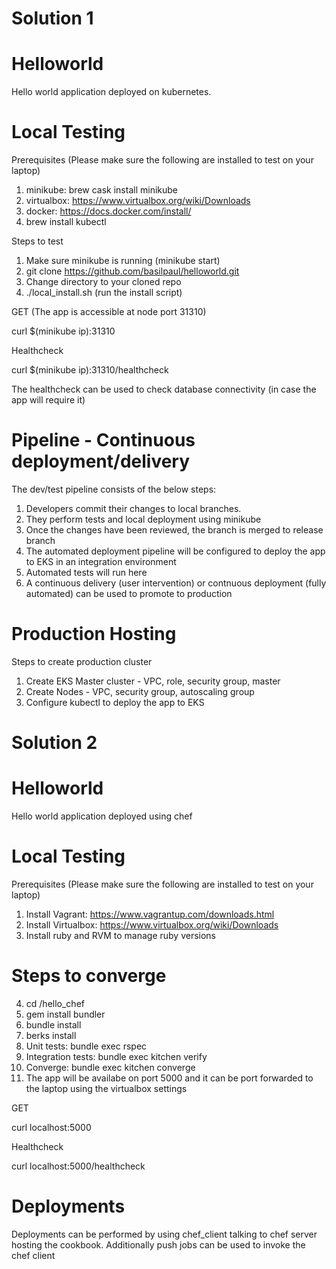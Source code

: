 # Solution 1


# Helloworld
Hello world application deployed on kubernetes. 

# Local Testing
Prerequisites (Please make sure the following are installed to test on your laptop)

1. minikube: brew cask install minikube
2. virtualbox: https://www.virtualbox.org/wiki/Downloads
3. docker: https://docs.docker.com/install/
4. brew install kubectl

Steps to test

1. Make sure minikube is running (minikube start)
2. git clone https://github.com/basilpaul/helloworld.git
3. Change directory to your cloned repo
4. ./local_install.sh (run the install script)

GET (The app is accessible at node port 31310)

curl $(minikube ip):31310

Healthcheck

curl $(minikube ip):31310/healthcheck

The healthcheck can be used to check database connectivity (in case the app will require it)

# Pipeline - Continuous deployment/delivery
The dev/test pipeline consists of the below steps:

1. Developers commit their changes to local branches.
2. They perform tests and local deployment using minikube
3. Once the changes have been reviewed, the branch is merged to release branch
4. The automated deployment pipeline will be configured to deploy the app to EKS in an integration environment
5. Automated tests will run here
6. A continuous delivery (user intervention) or contnuous deployment (fully automated) can be used to promote to production


# Production Hosting
Steps to create production cluster

1. Create EKS Master cluster - VPC, role, security group, master
2. Create Nodes - VPC, security group, autoscaling group
3. Configure kubectl to deploy the app to EKS


# Solution 2

# Helloworld
Hello world application deployed using chef

# Local Testing
Prerequisites (Please make sure the following are installed to test on your laptop)

1. Install Vagrant: https://www.vagrantup.com/downloads.html
2. Install Virtualbox:  https://www.virtualbox.org/wiki/Downloads
3. Install ruby and RVM to manage ruby versions

# Steps to converge
4. cd /hello_chef
5. gem install bundler
6. bundle install
7. berks install
8. Unit tests: bundle exec rspec
9. Integration tests: bundle exec kitchen verify
10. Converge: bundle exec kitchen converge
11. The app will be availabe on port 5000 and it can be port forwarded to the laptop using the virtualbox settings

GET

curl localhost:5000

Healthcheck

curl localhost:5000/healthcheck

# Deployments
Deployments can be performed by using chef_client talking to chef server hosting the cookbook.
Additionally push jobs can be used to invoke the chef client


